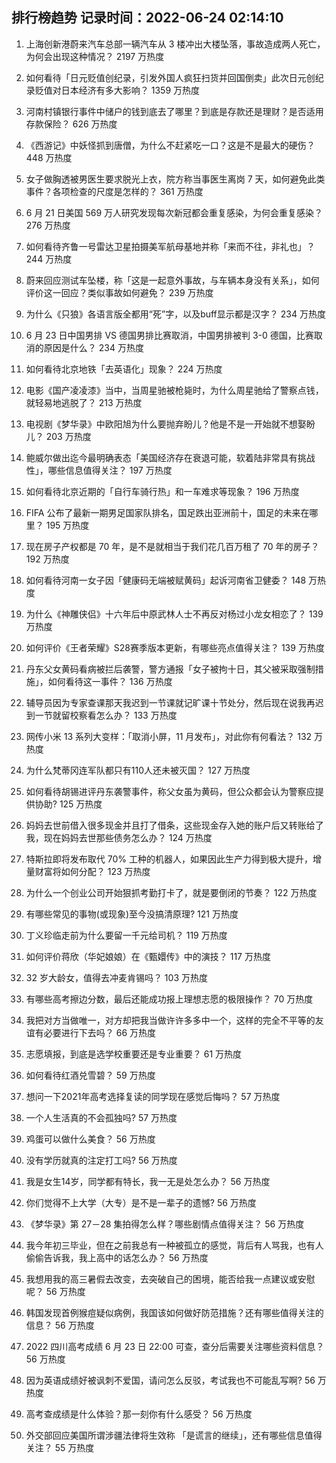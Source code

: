 
## 排行榜趋势 记录时间：2022-06-24 02:14:10
  
  1. 上海创新港蔚来汽车总部一辆汽车从 3 楼冲出大楼坠落，事故造成两人死亡，为何会出现这种情况？ 2197 万热度
    
  2. 如何看待「日元贬值创纪录，引发外国人疯狂扫货并回国倒卖」此次日元创纪录贬值对日本经济有多大影响？ 1359 万热度
    
  3. 河南村镇银行事件中储户的钱到底去了哪里？到底是存款还是理财？是否适用存款保险？ 626 万热度
    
  4. 《西游记》中妖怪抓到唐僧，为什么不赶紧吃一口？这是不是最大的硬伤？ 448 万热度
    
  5. 女子做胸透被男医生要求脱光上衣，院方称当事医生离岗 7 天，如何避免此类事件？各项检查的尺度是怎样的？ 361 万热度
    
  6. 6 月 21 日美国 569 万人研究发现每次新冠都会重复感染，为何会重复感染？ 276 万热度
    
  7. 如何看待齐鲁一号雷达卫星拍摄美军航母基地并称「来而不往，非礼也」？ 244 万热度
    
  8. 蔚来回应测试车坠楼，称「这是一起意外事故，与车辆本身没有关系」，如何评价这一回应？类似事故如何避免？ 239 万热度
    
  9. 为什么《只狼》各语言版全都用“死”字，以及buff显示都是汉字？ 234 万热度
    
  10. 6 月 23 日中国男排 VS 德国男排比赛取消，中国男排被判 3-0 德国，比赛取消的原因是什么？ 234 万热度
    
  11. 如何看待北京地铁「去英语化」现象？ 224 万热度
    
  12. 电影《国产凌凌漆》当中，当周星驰被枪毙时，为什么周星驰给了警察点钱，就轻易地逃脱了？ 213 万热度
    
  13. 电视剧《梦华录》中欧阳旭为什么要抛弃盼儿？他是不是一开始就不想娶盼儿？ 203 万热度
    
  14. 鲍威尔做出迄今最明确表态「美国经济存在衰退可能，软着陆非常具有挑战性」，哪些信息值得关注？ 197 万热度
    
  15. 如何看待北京近期的「自行车骑行热」和一车难求等现象？ 196 万热度
    
  16. FIFA 公布了最新一期男足国家队排名，国足跌出亚洲前十，国足的未来在哪里？ 195 万热度
    
  17. 现在房子产权都是 70 年，是不是就相当于我们花几百万租了 70 年的房子？ 192 万热度
    
  18. 如何看待河南一女子因「健康码无端被赋黄码」起诉河南省卫健委？ 148 万热度
    
  19. 为什么《神雕侠侣》十六年后中原武林人士不再反对杨过小龙女相恋了？ 139 万热度
    
  20. 如何评价《王者荣耀》S28赛季版本更新，有哪些亮点值得关注？ 139 万热度
    
  21. 丹东父女黄码看病被拦后袭警，警方通报「女子被拘十日，其父被采取强制措施」，如何看待这一事件？ 136 万热度
    
  22. 辅导员因为专家查课那天我迟到一节课就记旷课十节处分，然后现在说我再迟到一节就留校察看怎么办？ 133 万热度
    
  23. 网传小米 13 系列大变样：「取消小屏，11 月发布」，对此你有何看法？ 132 万热度
    
  24. 为什么梵蒂冈连军队都只有110人还未被灭国？ 127 万热度
    
  25. 如何看待胡锡进评丹东袭警事件，称父女虽为黄码，但公众都会认为警察应提供协助? 125 万热度
    
  26. 妈妈去世前借入很多现金并且打了借条，这些现金存入她的账户后又转账给了我，现在妈妈去世那些债务怎么办？ 124 万热度
    
  27. 特斯拉即将发布取代 70% 工种的机器人，如果因此生产力得到极大提升，增量财富将如何分配？ 123 万热度
    
  28. 为什么一个创业公司开始狠抓考勤打卡了，就是要倒闭的节奏？ 122 万热度
    
  29. 有哪些常见的事物(或现象)至今没搞清原理? 121 万热度
    
  30. 丁义珍临走前为什么要留一千元给司机？ 119 万热度
    
  31. 如何评价蒋欣（华妃娘娘）在《甄嬛传》中的演技？ 117 万热度
    
  32. 32 岁大龄女，值得去冲麦肯锡吗？ 103 万热度
    
  33. 有哪些高考擦边分数，最后还能成功报上理想志愿的极限操作？ 70 万热度
    
  34. 我把对方当做唯一，对方却把我当做许许多多中一个，这样的完全不平等的友谊有必要进行下去吗？ 66 万热度
    
  35. 志愿填报，到底是选学校重要还是专业重要？ 61 万热度
    
  36. 如何看待红酒兑雪碧？ 59 万热度
    
  37. 想问一下2021年高考选择复读的同学现在感觉后悔吗？ 57 万热度
    
  38. 一个人生活真的不会孤独吗? 57 万热度
    
  39. 鸡蛋可以做什么美食？ 56 万热度
    
  40. 没有学历就真的注定打工吗? 56 万热度
    
  41. 我是女生14岁，同学都有特长，我一无是处怎么办？ 56 万热度
    
  42. 你们觉得不上大学（大专）是不是一辈子的遗憾? 56 万热度
    
  43. 《梦华录》第 27－28 集拍得怎么样？哪些剧情点值得关注？ 56 万热度
    
  44. 我今年初三毕业，但在之前我总有一种被孤立的感觉，背后有人骂我，也有人偷偷告诉我，我上高中的话怎么办？ 56 万热度
    
  45. 我想用我的高三暑假去改变，去突破自己的困境，能否给我一点建议或安慰呢？ 56 万热度
    
  46. 韩国发现首例猴痘疑似病例，我国该如何做好防范措施？还有哪些值得关注的信息？ 56 万热度
    
  47. 2022 四川高考成绩 6 月 23 日 22:00 可查，查分后需要关注哪些资料信息？ 56 万热度
    
  48. 因为英语成绩好被讽刺不爱国，请问怎么反驳，考试我也不可能乱写啊? 56 万热度
    
  49. 高考查成绩是什么体验？那一刻你有什么感受？ 56 万热度
    
  50. 外交部回应美国所谓涉疆法律将生效称 「是谎言的继续」，还有哪些信息值得关注？ 55 万热度
    